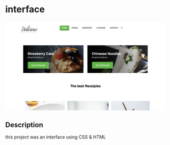 # interface

<img src="imgs/thumb/interface.png">

##  Description 
this project was an interface using CSS & HTML 
